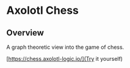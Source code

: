 # Axolotl Chess

## Overview

A graph theoretic view into the game of chess.

[https://chess.axolotl-logic.io/](Try it yourself)
